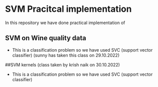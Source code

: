 # SVM Pracitcal implementation
In this repository we have done practical implementation of 
## SVM on Wine quality data 
- This is a classification problem so we have used SVC (support vector classifier)
 (sunny has taken this class on 29.10.2022)
 
##SVM kernels (class taken by krish naik on 30.10.2022)
- This is a classification problem so we have used SVC (support vector classifier)
